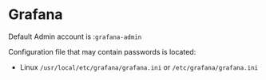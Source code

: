 # Grafana


Default Admin account is :`grafana-admin`

Configuration file that may contain passwords is located:
- Linux `/usr/local/etc/grafana/grafana.ini` or `/etc/grafana/grafana.ini`
